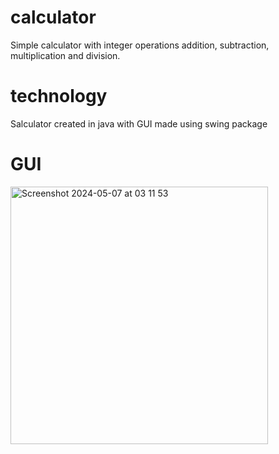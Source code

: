 # calculator
Simple calculator with integer operations addition, subtraction, multiplication and division.

# technology
Salculator created in java with GUI made using swing package

# GUI
<img width="412" alt="Screenshot 2024-05-07 at 03 11 53" src="https://github.com/piotrrusinek/calculator/assets/117824600/644206a6-8fb5-468e-ac84-e94e99780a80">
